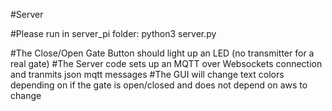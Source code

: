 #Server 

#Please run in server_pi folder:
python3 server.py

#The Close/Open Gate Button should light up an LED (no transmitter for a real gate)
#The Server code sets up an MQTT over Websockets connection and tranmits json mqtt messages
#The GUI will change text colors depending on if the gate is open/closed and does not depend on aws to change